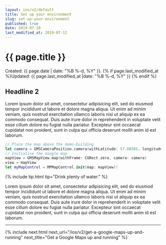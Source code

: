 ```yaml
---
layout: ios/v2/default
title: Set up your environment
slug: set-up-your-environment
published: true
date: 2019-07-10
last_modified_at: 2019-07-12
---
```


# {{ page.title }}

Created: {{ page.date | date: "%B %-d, %Y" }}. {% if page.last_modified_at %}Updated: {{ page.last_modified_at |date: "%B %-d, %Y" }} {% endif %}

## Headline 2

Lorem ipsum dolor sit amet, consectetur adipisicing elit, sed do eiusmod tempor incididunt ut labore et dolore magna aliqua. Ut enim ad minim veniam, quis nostrud exercitation ullamco laboris nisi ut aliquip ex ea commodo consequat. Duis aute irure dolor in reprehenderit in voluptate velit esse cillum dolore eu fugiat nulla pariatur. Excepteur sint occaecat cupidatat non proident, sunt in culpa qui officia deserunt mollit anim id est laborum.

```swift
// Place the map above the demo-building
let camera = GMSCameraPosition.camera(withLatitude: 57.08585, longitude: 9.95751, zoom: 17)
// Initialise the Google map
mapView = GMSMapView.map(withFrame: CGRect.zero, camera: camera)
view = mapView
let myMapControl = MPMapControl.init(map: mapView)!
```

{% include tip.html tip="Drink plenty of water." %}

Lorem ipsum dolor sit amet, consectetur adipisicing elit, sed do eiusmod tempor incididunt ut labore et dolore magna aliqua. Ut enim ad minim veniam, quis nostrud exercitation ullamco laboris nisi ut aliquip ex ea commodo consequat. Duis aute irure dolor in reprehenderit in voluptate velit esse cillum dolore eu fugiat nulla pariatur. Excepteur sint occaecat cupidatat non proident, sunt in culpa qui officia deserunt mollit anim id est laborum.

---

{% include next.html next_url="/ios/v2/get-a-google-maps-up-and-running" next_title="Get a Google Maps up and running" %}
